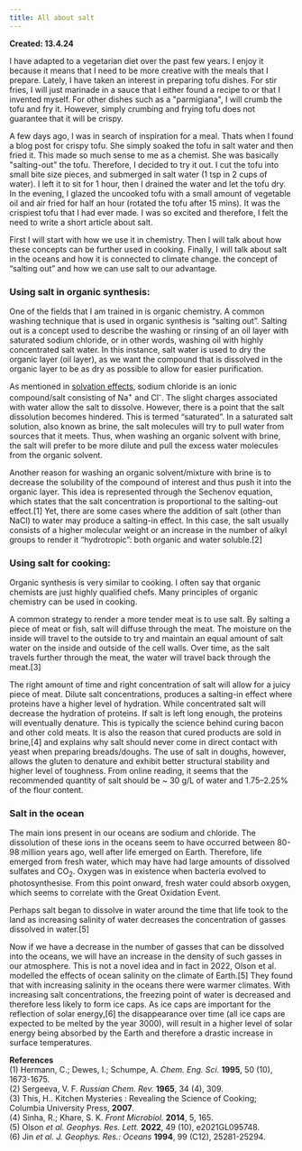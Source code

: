```yaml
---
title: All about salt
---
```


**Created: 13.4.24**

I have adapted to a vegetarian diet over the past few years. I enjoy it because it means that I need to be more creative with the meals that I prepare. Lately, I have taken an interest in preparing tofu dishes. For stir fries, I will just marinade in a sauce that I either found a recipe to or that I invented myself. For other dishes such as a "parmigiana", I will crumb the tofu and fry it. However, simply crumbing and frying tofu does not guarantee that it will be crispy. 

A few days ago, I was in search of inspiration for a meal. Thats when I found a blog post for crispy tofu. She simply soaked the tofu in salt water and then fried it. This made so much sense to me as a chemist. She was basically "salting-out" the tofu. Therefore, I decided to try it out. I cut the tofu into small bite size pieces, and submerged in salt water (1 tsp in 2 cups of water). I left it to sit for 1 hour, then I drained the water and let the tofu dry. In the evening, I glazed the uncooked tofu with a small amount of vegetable oil and air fried for half an hour (rotated the tofu after 15 mins). It was the crispiest tofu that I had ever made. I was so excited and therefore, I felt the need to write a short article about salt. 

First I will start with how we use it in chemistry. Then I will talk about how these concepts can be further used in cooking. Finally, I will talk about salt in the oceans and how it is connected to climate change. the concept of “salting out” and how we can use salt to our advantage. 

### Using salt in organic synthesis:
One of the fields that I am trained in is organic chemistry. A common washing technique that is used in organic synthesis is “salting out”. Salting out is a concept used to describe the washing or rinsing of an oil layer with saturated sodium chloride, or in other words, washing oil with highly concentrated salt water. In this instance, salt water is used to dry the organic layer (oil layer), as we want the compound that is dissolved in the organic layer to be as dry as possible to allow for easier purification. 

As mentioned in [solvation effects](./polymer-science/solvation.md), sodium chloride is an ionic compound/salt consisting of Na<sup>+</sup> and Cl<sup>-</sup>. The slight charges associated with water allow the salt to dissolve. However, there is a point that the salt dissolution becomes hindered. This is termed “saturated”. In a saturated salt solution, also known as brine, the salt molecules will try to pull water from sources that it meets. Thus, when washing an organic solvent with brine, the salt will prefer to be more dilute and pull the excess water molecules from the organic solvent. 

Another reason for washing an organic solvent/mixture with brine is to decrease the solubility of the compound of interest and thus push it into the organic layer. This idea is represented through the Sechenov equation, which states that the salt concentration is proportional to the salting-out effect.[1] Yet, there are some cases where the addition of salt (other than NaCl) to water may produce a salting-in effect. In this case, the salt usually consists of a higher molecular weight or an increase in the number of alkyl groups to render it “hydrotropic”: both organic and water soluble.[2]

### Using salt for cooking:
Organic synthesis is very similar to cooking. I often say that organic chemists are just highly qualified chefs. Many principles of organic chemistry can be used in cooking. 

A common strategy to render a more tender meat is to use salt. By salting a piece of meat or fish, salt will diffuse through the meat. The moisture on the inside will travel to the outside to try and maintain an equal amount of salt water on the inside and outside of the cell walls. Over time, as the salt travels further through the meat, the water will travel back through the meat.[3]

The right amount of time and right concentration of salt will allow for a juicy piece of meat. Dilute salt concentrations, produces a salting-in effect where proteins have a higher level of hydration. While concentrated salt will decrease the hydration of proteins. If salt is left long enough, the proteins will eventually denature. This is typically the science behind curing bacon and other cold meats. It is also the reason that cured products are sold in brine,[4] and explains why salt should never come in direct contact with yeast when preparing breads/doughs. The use of salt in doughs, however, allows the gluten to denature and exhibit better structural stability and higher level of toughness. From online reading, it seems that the recommended quantity of salt should be ~ 30 g/L of water and 1.75–2.25% of the flour content. 

### Salt in the ocean
The main ions present in our oceans are sodium and chloride. The dissolution of these ions in the oceans seem to have occurred between 80-98 million years ago, well after life emerged on Earth. Therefore, life emerged from fresh water, which may have had large amounts of dissolved sulfates and CO<sub>2</sub>. Oxygen was in existence when bacteria evolved to photosynthesise. From this point onward, fresh water could absorb oxygen, which seems to correlate with the Great Oxidation Event.

Perhaps salt began to dissolve in water around the time that life took to the land as increasing salinity of water decreases the concentration of gasses dissolved in water.[5]

Now if we have a decrease in the number of gasses that can be dissolved into the oceans, we will have an increase in the density of such gasses in our atmosphere. This is not a novel idea and in fact in 2022, Olson et al. modelled the effects of ocean salinity on the climate of Earth.[5] They found that with increasing salinity in the oceans there were warmer climates. With increasing salt concentrations, the freezing point of water is decreased and therefore less likely to form ice caps. As ice caps are important for the reflection of solar energy,[6] the disappearance over time (all ice caps are expected to be melted by the year 3000), will result in a higher level of solar energy being absorbed by the Earth and therefore a drastic increase in surface temperatures. 


**References** <br/>
(1) Hermann, C.; Dewes, I.; Schumpe, A. *Chem. Eng. Sci.* **1995**, 50 (10), 1673-1675. <br/>
(2) Sergeeva, V. F. *Russian Chem. Rev.* **1965**, 34 (4), 309.<br/>
(3) This, H.. Kitchen Mysteries : Revealing the Science of Cooking; Columbia University Press, **2007**.<br/>
(4) Sinha, R.; Khare, S. K. *Front Microbiol.* **2014**, 5, 165.<br/>
(5) Olson *et al.* *Geophys. Res. Lett.* **2022**, 49 (10), e2021GL095748.<br/>
(6) Jin *et al. J. Geophys. Res.: Oceans* **1994**, 99 (C12), 25281-25294.

